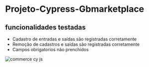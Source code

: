 <h1>Projeto-Cypress-Gbmarketplace</h1>

## funcionalidades testadas
- Cadastro de entradas e saídas são registradas corretamente
- Remoção de cadastros e saídas são registradas corretamente
- Campos obrigatorios não prenchidos


![commerce cy js](https://user-images.githubusercontent.com/86307663/233671148-18aae8d8-54be-4597-abb1-1478bfb02a9a.gif)
